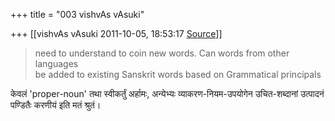 +++
title = "003 vishvAs vAsuki"

+++
[[vishvAs vAsuki	2011-10-05, 18:53:17 [Source](https://groups.google.com/g/samskrita/c/Jam6elWMNgM)]]



  

> need to understand to coin new words. Can words from other languages  
> be added to existing Sanskrit words based on Grammatical principals  
>   

  
केवलं 'proper-noun' तथा स्वीकर्तुं अर्हामः, अन्येभ्यः व्याकरण-नियम-उपयोगेन उचित-शब्दानां उत्पादनं पण्डितैः करणीयं इति मतं श्रुतं।  

  

